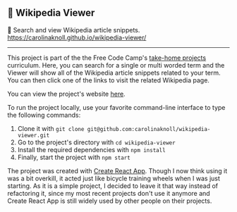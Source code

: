 ## :scroll: Wikipedia Viewer

:book: Search and view Wikipedia article snippets.   
https://carolinaknoll.github.io/wikipedia-viewer/

***

This project is part of the the Free Code Camp's [take-home projects](https://learn.freecodecamp.org/coding-interview-prep/take-home-projects/build-a-wikipedia-viewer/) curriculum. Here, you can search for a single or multi worded term and the Viewer will show all of the Wikipedia article snippets related to your term. You can then click one of the links to visit the related Wikipedia page.

You can view the project's website [here](https://carolinaknoll.github.io/wikipedia-viewer/).

To run the project locally, use your favorite command-line interface to type the following commands:

1. Clone it with `git clone git@github.com:carolinaknoll/wikipedia-viewer.git`
2. Go to the project's directory with `cd wikipedia-viewer`
3. Install the required dependencies with `npm install`
4. Finally, start the project with `npm start`

The project was created with [Create React App](https://create-react-app.dev/). Though I now think using it was a bit overkill, it acted just like bicycle training wheels when I was just starting. As it is a simple project, I decided to leave it that way instead of refactoring it, since my most recent projects don't use it anymore and Create React App is still widely used by other people on their projects. 
